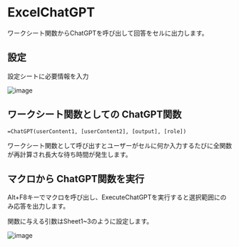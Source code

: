 # ExcelChatGPT

ワークシート関数からChatGPTを呼び出して回答をセルに出力します。



## 設定

設定シートに必要情報を入力

![image](C:\Users\ikuma\OneDrive\B\EXCEL\ChatGPT\sample0.png)



## ワークシート関数としての ChatGPT関数

```=ChatGPT(userContent1, [userContent2], [output], [role])```

ワークシート関数として呼び出すとユーザーがセルに何か入力するたびに全関数が再計算され長大な待ち時間が発生します。



## マクロから ChatGPT関数を実行

Alt+F8キーでマクロを呼び出し、ExecuteChatGPTを実行すると選択範囲にのみ応答を出力します。

関数に与える引数はSheet1~3のように設定します。

![image](C:\Users\ikuma\OneDrive\B\EXCEL\ChatGPT\sample1.png)